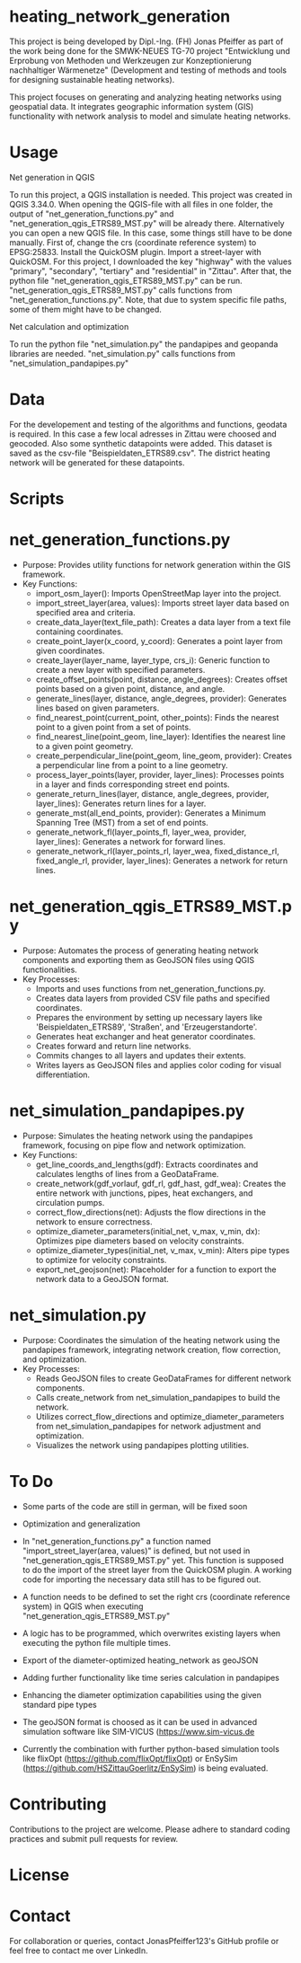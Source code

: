 # heating_network_generation

This project is being developed by Dipl.-Ing. (FH) Jonas Pfeiffer as part of the work being done for the SMWK-NEUES TG-70 project "Entwicklung und Erprobung von Methoden und Werkzeugen zur Konzeptionierung nachhaltiger Wärmenetze" (Development and testing of methods and tools for designing sustainable heating networks).

This project focuses on generating and analyzing heating networks using geospatial data. It integrates geographic information system (GIS) functionality with network analysis to model and simulate heating networks.

# Usage

Net generation in QGIS

To run this project, a QGIS installation is needed. This project was created in QGIS 3.34.0. When opening the QGIS-file with all files in one folder, the output of "net_generation_functions.py" and "net_generation_qgis_ETRS89_MST.py" will be already there.
Alternatively you can open a new QGIS file. In this case, some things still have to be done manually. First of, change the crs (coordinate reference system) to EPSG:25833. Install the QuickOSM plugin. Import a street-layer with QuickOSM. For this project, I downloaded the key "highway" with the values "primary", "secondary", "tertiary" and "residential" in "Zittau". After that, the python file "net_generation_qgis_ETRS89_MST.py" can be run. "net_generation_qgis_ETRS89_MST.py" calls functions from "net_generation_functions.py". Note, that due to system specific file paths, some of them might have to be changed.

Net calculation and optimization

To run the python file "net_simulation.py" the pandapipes and geopanda libraries are needed. "net_simulation.py" calls functions from "net_simulation_pandapipes.py"

# Data
For the developement and testing of the algorithms and functions, geodata is required. In this case a few local adresses in Zittau were choosed and geocoded. Also some synthetic datapoints were added. This dataset is saved as the csv-file "Beispieldaten_ETRS89.csv". The district heating network will be generated for these datapoints.

# Scripts
# net_generation_functions.py

- Purpose: Provides utility functions for network generation within the GIS framework.
- Key Functions:
  - import_osm_layer(): Imports OpenStreetMap layer into the project.
  - import_street_layer(area, values): Imports street layer data based on specified area and criteria.
  - create_data_layer(text_file_path): Creates a data layer from a text file containing coordinates.
  - create_point_layer(x_coord, y_coord): Generates a point layer from given coordinates.
  - create_layer(layer_name, layer_type, crs_i): Generic function to create a new layer with specified parameters.
  - create_offset_points(point, distance, angle_degrees): Creates offset points based on a given point, distance, and angle.
  - generate_lines(layer, distance, angle_degrees, provider): Generates lines based on given parameters.
  - find_nearest_point(current_point, other_points): Finds the nearest point to a given point from a set of points.
  - find_nearest_line(point_geom, line_layer): Identifies the nearest line to a given point geometry.
  - create_perpendicular_line(point_geom, line_geom, provider): Creates a perpendicular line from a point to a line geometry.
  - process_layer_points(layer, provider, layer_lines): Processes points in a layer and finds corresponding street end points.
  - generate_return_lines(layer, distance, angle_degrees, provider, layer_lines): Generates return lines for a layer.
  - generate_mst(all_end_points, provider): Generates a Minimum Spanning Tree (MST) from a set of end points.
  - generate_network_fl(layer_points_fl, layer_wea, provider, layer_lines): Generates a network for forward lines.
  - generate_network_rl(layer_points_rl, layer_wea, fixed_distance_rl, fixed_angle_rl, provider, layer_lines): Generates a network for return lines.

# net_generation_qgis_ETRS89_MST.py

- Purpose: Automates the process of generating heating network components and exporting them as GeoJSON files using QGIS functionalities.
- Key Processes:
  - Imports and uses functions from net_generation_functions.py.
  - Creates data layers from provided CSV file paths and specified coordinates.
  - Prepares the environment by setting up necessary layers like 'Beispieldaten_ETRS89', 'Straßen', and 'Erzeugerstandorte'.
  - Generates heat exchanger and heat generator coordinates.
  - Creates forward and return line networks.
  - Commits changes to all layers and updates their extents.
  - Writes layers as GeoJSON files and applies color coding for visual differentiation.

# net_simulation_pandapipes.py

- Purpose: Simulates the heating network using the pandapipes framework, focusing on pipe flow and network optimization.
- Key Functions:
  - get_line_coords_and_lengths(gdf): Extracts coordinates and calculates lengths of lines from a GeoDataFrame.
  - create_network(gdf_vorlauf, gdf_rl, gdf_hast, gdf_wea): Creates the entire network with junctions, pipes, heat exchangers, and circulation pumps.
  - correct_flow_directions(net): Adjusts the flow directions in the network to ensure correctness.
  - optimize_diameter_parameters(initial_net, v_max, v_min, dx): Optimizes pipe diameters based on velocity constraints.
  - optimize_diameter_types(initial_net, v_max, v_min): Alters pipe types to optimize for velocity constraints.
  - export_net_geojson(net): Placeholder for a function to export the network data to a GeoJSON format.

# net_simulation.py

- Purpose: Coordinates the simulation of the heating network using the pandapipes framework, integrating network creation, flow correction, and optimization.
- Key Processes:
  - Reads GeoJSON files to create GeoDataFrames for different network components.
  - Calls create_network from net_simulation_pandapipes to build the network.
  - Utilizes correct_flow_directions and optimize_diameter_parameters from net_simulation_pandapipes for network adjustment and optimization.
  - Visualizes the network using pandapipes plotting utilities.

# To Do

- Some parts of the code are still in german, will be fixed soon
- Optimization and generalization
  
- In "net_generation_functions.py" a function named "import_street_layer(area, values)" is defined, but not used in "net_generation_qgis_ETRS89_MST.py" yet. This function is supposed to do the import of the street layer from the QuickOSM plugin. A working code for importing the necessary data still has to be figured out.
- A function needs to be defined to set the right crs (coordinate reference system) in QGIS when executing "net_generation_qgis_ETRS89_MST.py"
- A logic has to be programmed, which overwrites existing layers when executing the python file multiple times.

- Export of the diameter-optimized heating_network as geoJSON
- Adding further functionality like time series calculation in pandapipes
- Enhancing the diameter optimization capabilities using the given standard pipe types

- The geoJSON format is choosed as it can be used in advanced simulation software like SIM-VICUS (https://www.sim-vicus.de

- Currently the combination with further python-based simulation tools like flixOpt (https://github.com/flixOpt/flixOpt) or EnSySim (https://github.com/HSZittauGoerlitz/EnSySim) is being evaluated.
  
# Contributing

Contributions to the project are welcome. Please adhere to standard coding practices and submit pull requests for review.

# License



# Contact

For collaboration or queries, contact JonasPfeiffer123's GitHub profile or feel free to contact me over LinkedIn.
